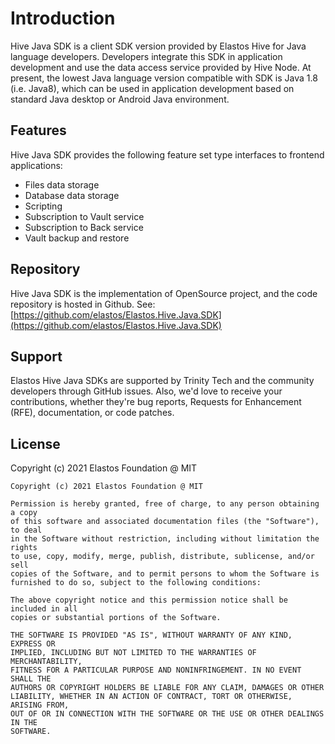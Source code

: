 # Introduction

Hive Java SDK is a client SDK version provided by Elastos Hive for Java language developers. Developers integrate this SDK in application development and use the data access service provided by Hive Node. At present, the lowest Java language version compatible with SDK is Java 1.8 (i.e. Java8), which can be used in application development based on standard Java desktop or Android Java environment.

## Features

Hive Java SDK provides the following feature set type interfaces to frontend applications:

* Files data storage
* Database data storage
* Scripting
* Subscription to Vault service
* Subscription to Back service
* Vault backup and restore

## Repository

Hive Java SDK is the implementation of OpenSource project, and the code repository is hosted in Github. See: [https://github.com/elastos/Elastos.Hive.Java.SDK](https://github.com/elastos/Elastos.Hive.Java.SDK)

## Support

Elastos Hive Java SDKs are supported by Trinity Tech and the community developers through GitHub issues. Also, we'd love to receive your contributions, whether they're bug reports, Requests for Enhancement (RFE), documentation, or code patches.

## License

Copyright (c) 2021 Elastos Foundation @ MIT

```
Copyright (c) 2021 Elastos Foundation @ MIT

Permission is hereby granted, free of charge, to any person obtaining a copy
of this software and associated documentation files (the "Software"), to deal
in the Software without restriction, including without limitation the rights
to use, copy, modify, merge, publish, distribute, sublicense, and/or sell
copies of the Software, and to permit persons to whom the Software is
furnished to do so, subject to the following conditions:

The above copyright notice and this permission notice shall be included in all
copies or substantial portions of the Software.

THE SOFTWARE IS PROVIDED "AS IS", WITHOUT WARRANTY OF ANY KIND, EXPRESS OR
IMPLIED, INCLUDING BUT NOT LIMITED TO THE WARRANTIES OF MERCHANTABILITY,
FITNESS FOR A PARTICULAR PURPOSE AND NONINFRINGEMENT. IN NO EVENT SHALL THE
AUTHORS OR COPYRIGHT HOLDERS BE LIABLE FOR ANY CLAIM, DAMAGES OR OTHER
LIABILITY, WHETHER IN AN ACTION OF CONTRACT, TORT OR OTHERWISE, ARISING FROM,
OUT OF OR IN CONNECTION WITH THE SOFTWARE OR THE USE OR OTHER DEALINGS IN THE
SOFTWARE.
```
